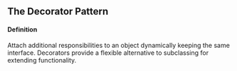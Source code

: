 ## The Decorator Pattern
#### Definition
Attach additional responsibilities to an object dynamically keeping the same interface. Decorators provide a flexible alternative to subclassing for extending functionality.

